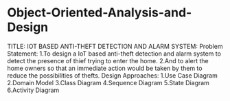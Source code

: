 # Object-Oriented-Analysis-and-Design
TITLE: IOT BASED ANTI-THEFT DETECTION AND ALARM SYSTEM:
Problem Statement:
1.To design a IoT based anti-theft detection and alarm system to detect the presence of thief trying to enter the home.
2.And to alert the home owners so that an immediate action would be taken by them to reduce the possibilities of thefts.
Design Approaches:
1.Use Case Diagram
2.Domain Model
3.Class Diagram
4.Sequence Diagram
5.State Diagram
6.Activity Diagram
